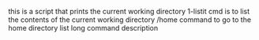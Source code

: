 this is a script that prints the current working directory
1-listit cmd is to list the contents of the current working directory
/home command to go to the home directory
list long command description
